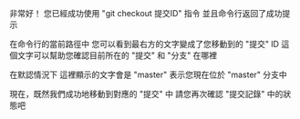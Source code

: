非常好！
您已經成功使用 "git checkout 提交ID" 指令
並且命令行返回了成功提示

在命令行的當前路徑中
您可以看到最右方的文字變成了您移動到的 "提交" ID
這個文字可以幫助您確認目前所在的 "提交" 和 "分支" 在哪裡

在默認情況下
這裡顯示的文字會是 "master"
表示您現在位於 "master" 分支中

現在，既然我們成功地移動到對應的 "提交" 中
請您再次確認 "提交記錄" 中的狀態吧